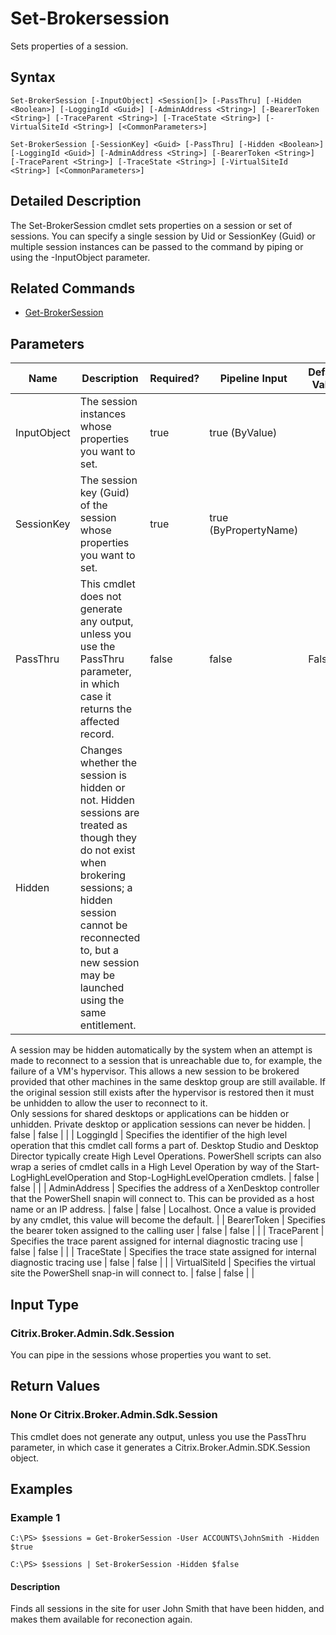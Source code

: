 ﻿
# Set-Brokersession
Sets properties of a session.
## Syntax

```
Set-BrokerSession [-InputObject] <Session[]> [-PassThru] [-Hidden <Boolean>] [-LoggingId <Guid>] [-AdminAddress <String>] [-BearerToken <String>] [-TraceParent <String>] [-TraceState <String>] [-VirtualSiteId <String>] [<CommonParameters>]  
  
Set-BrokerSession [-SessionKey] <Guid> [-PassThru] [-Hidden <Boolean>] [-LoggingId <Guid>] [-AdminAddress <String>] [-BearerToken <String>] [-TraceParent <String>] [-TraceState <String>] [-VirtualSiteId <String>] [<CommonParameters>]
```

## Detailed Description
The Set-BrokerSession cmdlet sets properties on a session or set of sessions. You can specify a single session by Uid or SessionKey (Guid) or multiple session instances can be passed to the command by piping or using the -InputObject parameter.


## Related Commands

* [Get-BrokerSession](../Get-BrokerSession/)
## Parameters
| Name   | Description | Required? | Pipeline Input | Default Value |
| --- | --- | --- | --- | --- |
| InputObject | The session instances whose properties you want to set. | true | true (ByValue) |  |
| SessionKey | The session key (Guid) of the session whose properties you want to set. | true | true (ByPropertyName) |  |
| PassThru | This cmdlet does not generate any output, unless you use the PassThru parameter, in which case it returns the affected record. | false | false | False |
| Hidden | Changes whether the session is hidden or not. Hidden sessions are treated as though they do not exist when brokering sessions; a hidden session cannot be reconnected to, but a new session may be launched using the same entitlement.  
A session may be hidden automatically by the system when an attempt is made to reconnect to a session that is unreachable due to, for example, the failure of a VM's hypervisor. This allows a new session to be brokered provided that other machines in the same desktop group are still available. If the original session still exists after the hypervisor is restored then it must be unhidden to allow the user to reconnect to it.  
Only sessions for shared desktops or applications can be hidden or unhidden. Private desktop or application sessions can never be hidden. | false | false |  |
| LoggingId | Specifies the identifier of the high level operation that this cmdlet call forms a part of. Desktop Studio and Desktop Director typically create High Level Operations. PowerShell scripts can also wrap a series of cmdlet calls in a High Level Operation by way of the Start-LogHighLevelOperation and Stop-LogHighLevelOperation cmdlets. | false | false |  |
| AdminAddress | Specifies the address of a XenDesktop controller that the PowerShell snapin will connect to. This can be provided as a host name or an IP address. | false | false | Localhost. Once a value is provided by any cmdlet, this value will become the default. |
| BearerToken | Specifies the bearer token assigned to the calling user | false | false |  |
| TraceParent | Specifies the trace parent assigned for internal diagnostic tracing use | false | false |  |
| TraceState | Specifies the trace state assigned for internal diagnostic tracing use | false | false |  |
| VirtualSiteId | Specifies the virtual site the PowerShell snap-in will connect to. | false | false |  |

## Input Type

### Citrix.Broker.Admin.Sdk.Session
You can pipe in the sessions whose properties you want to set.
## Return Values

### None Or Citrix.Broker.Admin.Sdk.Session
This cmdlet does not generate any output, unless you use the PassThru parameter, in which case it generates a Citrix.Broker.Admin.SDK.Session object.
## Examples

### Example 1

```
C:\PS> $sessions = Get-BrokerSession -User ACCOUNTS\JohnSmith -Hidden $true  
  
C:\PS> $sessions | Set-BrokerSession -Hidden $false
```

#### Description
Finds all sessions in the site for user John Smith that have been hidden, and makes them available for reconection again.
